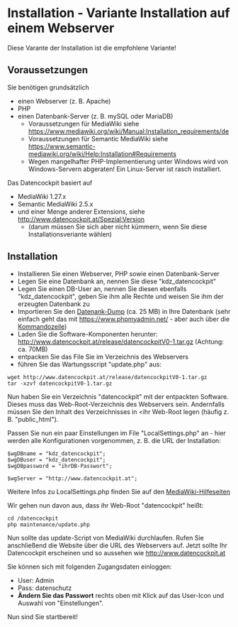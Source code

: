 # Installation - Variante Installation auf einem Webserver

Diese Varante der Installation ist die empfohlene Variante!

## Voraussetzungen
Sie benötigen grundsätzlich 
* einen Webserver (z. B. Apache)
* PHP
* einen Datenbank-Server (z. B. mySQL oder MariaDB)
  * Voraussetzungen für MediaWiki siehe https://www.mediawiki.org/wiki/Manual:Installation_requirements/de
  * Voraussetzungen für Semantic MediaWiki siehe https://www.semantic-mediawiki.org/wiki/Help:Installation#Requirements
  * Wegen mangelhafter PHP-Implementierung unter Windows wird von Windows-Servern abgeraten! Ein Linux-Server ist rasch installiert.

Das Datencockpit basiert auf
* MediaWiki 1.27.x
* Semantic MediaWiki 2.5.x 
* und einer Menge anderer Extensions, siehe http://www.datencockpit.at/Spezial:Version
  * (darum müssen Sie sich aber nicht kümmern, wenn Sie diese Installationsveriante wählen)

## Installation
* Installieren Sie einen Webserver, PHP sowie einen Datenbank-Server
* Legen Sie eine Datenbank an, nennen Sie diese "kdz_datencockpit"
* Legen Sie einen DB-User an, nennen Sie diesen ebenfalls "kdz_datencockpit", geben Sie ihm alle Rechte und weisen Sie ihm der erzeugten Datenbank zu
* Importieren Sie den [Datenank-Dump](https://github.com/krabina/Datencockpit/blob/master/webserver/kdz_datencockpit.sql) (ca. 25 MB) in Ihre Datenbank (sehr einfach geht das mit https://www.phpmyadmin.net/ - aber auch über die [Kommandozeile](https://www.mediawiki.org/wiki/Manual:Restoring_a_wiki_from_backup#Import_the_database_backup))
* Laden Sie die Software-Komponenten herunter: http://www.datencockpit.at/release/datencockpitV0-1.tar.gz (Achtung: ca. 70MB)
* entpacken Sie das File Sie im Verzeichnis des Webservers
* führen Sie das Wartungsscript "update.php" aus:
```
wget http://www.datencockpit.at/release/datencockpitV0-1.tar.gz
tar -xzvf datencockpitV0-1.tar.gz
```

Nun haben Sie ein Verzeichnis "datencockpit" mit der entpackten Software. Dieses muss das Web-Root-Verzeichnis des Webservers sein. Andernfalls müssen Sie den Inhalt des Verzeichnisses in <ihr Web-Root legen (häufig z. B. "public_html"). 

Passen Sie nun ein paar Einstellungen im File "LocalSettings.php" an - hier werden alle Konfigurationen vorgenommen, z. B. die URL der Installation:
```
$wgDBname = "kdz_datencockpit";
$wgDBuser = "kdz_datencockpit";
$wgDBpassword = "ihrDB-Passwort";

$wgServer = "http://www.datencockpit.at";
```
Weitere Infos zu LocalSettings.php finden Sie auf den  [MediaWiki-Hilfeseiten](https://www.mediawiki.org/wiki/Manual:LocalSettings.php/de)

Wir gehen nun davon aus, dass ihr Web-Root "datencockpit" heißt:

```
cd /datencockpit
php maintenance/update.php
```
Nun sollte das update-Script von MediaWiki durchlaufen. Rufen Sie anschließend die Website über die URL des Webservers auf.
Jetzt sollte Ihr Datencockpit erscheinen und so aussehen wie http://www.datencockpit.at

Sie können sich mit folgenden Zugangsdaten einloggen:
* User: Admin
* Pass: datenschutz
* **Ändern Sie das Passwort** rechts oben mit Klick auf das User-Icon und Auswahl von "Einstellungen". 

Nun sind Sie startbereit!
